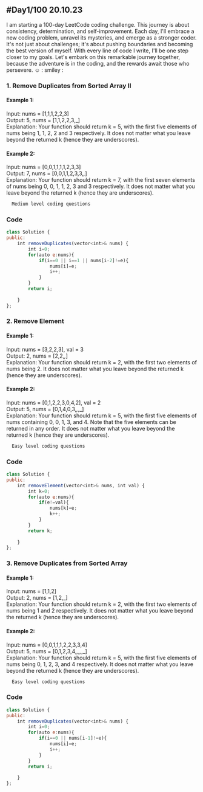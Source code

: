 
## #Day1/100 20.10.23

I am starting a 100-day LeetCode coding challenge. This journey is about consistency, determination, and self-improvement. Each day, I'll embrace a new coding problem, unravel its mysteries, and emerge as a stronger coder. It's not just about challenges; it's about pushing boundaries and becoming the best version of myself. With every line of code I write, I'll be one step closer to my goals. Let's embark on this remarkable journey together, because the adventure is in the coding, and the rewards await those who persevere. ☺️
: smiley : 


### 1. Remove Duplicates from Sorted Array II

#### Example 1:

Input: nums = [1,1,1,2,2,3]\
Output: 5, nums = [1,1,2,2,3,_]\
Explanation: Your function should return k = 5, with the first five elements of nums being 1, 1, 2, 2 and 3 respectively.
It does not matter what you leave beyond the returned k (hence they are underscores).

#### Example 2:
Input: nums = [0,0,1,1,1,1,2,3,3]\
Output: 7, nums = [0,0,1,1,2,3,3,_,_]\
Explanation: Your function should return k = 7, with the first seven elements of nums being 0, 0, 1, 1, 2, 3 and 3 respectively.
It does not matter what you leave beyond the returned k (hence they are underscores).

```bash
  Medium level coding questions
```


### Code

```javascript
class Solution {
public:
    int removeDuplicates(vector<int>& nums) {
        int i=0;
        for(auto e:nums){
            if(i==0 || i==1 || nums[i-2]!=e){
                nums[i]=e;
                i++;
            }
        }
        return i;
        
    }
};
```

### 2. Remove Element
#### Example 1:

Input: nums = [3,2,2,3], val = 3\
Output: 2, nums = [2,2,_,_]\
Explanation: Your function should return k = 2, with the first two elements of nums being 2.
It does not matter what you leave beyond the returned k (hence they are underscores).

#### Example 2:
Input: nums = [0,1,2,2,3,0,4,2], val = 2\
Output: 5, nums = [0,1,4,0,3,_,_,_]\
Explanation: Your function should return k = 5, with the first five elements of nums containing 0, 0, 1, 3, and 4.
Note that the five elements can be returned in any order.
It does not matter what you leave beyond the returned k (hence they are underscores).

```bash
  Easy level coding questions
```


### Code

```javascript
class Solution {
public:
    int removeElement(vector<int>& nums, int val) {
        int k=0;
        for(auto e:nums){
            if(e!=val){
                nums[k]=e;
                k++;
            }
        }
        return k;
        
    }
};
```


### 3. Remove Duplicates from Sorted Array
#### Example 1:

Input: nums = [1,1,2]\
Output: 2, nums = [1,2,_]\
Explanation: Your function should return k = 2, with the first two elements of nums being 1 and 2 respectively.
It does not matter what you leave beyond the returned k (hence they are underscores).

#### Example 2:
Input: nums = [0,0,1,1,1,2,2,3,3,4]\
Output: 5, nums = [0,1,2,3,4,_,_,_,_,_]\
Explanation: Your function should return k = 5, with the first five elements of nums being 0, 1, 2, 3, and 4 respectively.
It does not matter what you leave beyond the returned k (hence they are underscores).

```bash
  Easy level coding questions
```


### Code

```javascript
class Solution {
public:
    int removeDuplicates(vector<int>& nums) {
        int i=0;
        for(auto e:nums){
            if(i==0 || nums[i-1]!=e){
                nums[i]=e;
                i++;
            }
        }
        return i;
        
    }
};
```
